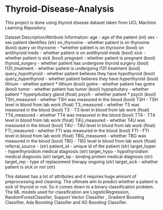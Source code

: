# Thyroid-Disease-Analysis
This project is done using thyroid disease dataset taken from UCL Machine Learning Repository.

Dataset Description/Attribute Information:
age - age of the patient (int)
sex - sex patient identifies (str)
on_thyroxine - whether patient is on thyroxine (bool)
query on thyroxine - *whether patient is on thyroxine (bool)
on antithyroid meds - whether patient is on antithyroid meds (bool)
sick - whether patient is sick (bool)
pregnant - whether patient is pregnant (bool)
thyroid_surgery - whether patient has undergone thyroid surgery (bool)
I131_treatment - whether patient is undergoing I131 treatment (bool)
query_hypothyroid - whether patient believes they have hypothyroid (bool)
query_hyperthyroid - whether patient believes they have hyperthyroid (bool)
lithium - whether patient * lithium (bool)
goitre - whether patient has goitre (bool)
tumor - whether patient has tumor (bool)
hypopituitary - whether patient * hyperpituitary gland (float)
psych - whether patient * psych (bool)
TSH_measured - whether TSH was measured in the blood (bool)
TSH - TSH level in blood from lab work (float)
T3_measured - whether T3 was measured in the blood (bool)
T3 - T3 level in blood from lab work (float)
TT4_measured - whether TT4 was measured in the blood (bool)
TT4 - TT4 level in blood from lab work (float)
T4U_measured - whether T4U was measured in the blood (bool)
T4U - T4U level in blood from lab work (float)
FTI_measured - whether FTI was measured in the blood (bool)
FTI - FTI level in blood from lab work (float)
TBG_measured - whether TBG was measured in the blood (bool)
TBG - TBG level in blood from lab work (float)
referral_source - (str)
patient_id - unique id of the patient (str)
target_hyper - hyperthyroidism medical diagnosis (str)
target_hypo - hypothyroidism medical diagnosis (str)
target_bp - binding protein medical diagnosis (str)
target_rep - type of replacement therapy ongoing (str)
target_sick - whether patient is sick or not (str)

This dataset has a lot of attributes and it requires huge amount of preprocessing and cleaning.
The ultimate aim to predict whether a patient is sick of thyroid or not. So it comes down to a binary classification problem.
The ML models used for classification are LogisticRegression, RandomForestClassfier, Support Vector Classifier , Gradient Boosting Classifier, Ada Boosting Classifer and XG Boosting Classifier.
